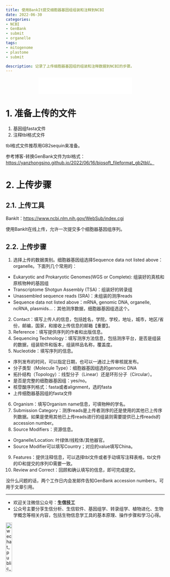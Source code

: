 ```yaml
---
title: 使用BankIt提交细胞器基因组组装和注释到NCBI
date: 2022-06-30
categories: 
- NCBI
- GenBank
- submit
- organelle
tags:
- mitogenome
- plastome
- submit

description: 记录了上传细胞器基因组的组装和注释数据到NCBI的步骤。
---
```


<div align="middle"><iframe frameborder="no" border="0" marginwidth="0" marginheight="0" width=298 height=52 src="//music.163.com/outchain/player?type=2&id=509092165&auto=1&height=32"></iframe></div>

# 1. 准备上传的文件
1. 基因组fasta文件
2. 注释tbl格式文件

tbl格式文件推荐用GB2sequin来准备。

参考博客-转换GenBank文件为tbl格式：https://yanzhongsino.github.io/2022/06/16/biosoft_fileformat_gb2tbl/。

# 2. 上传步骤
## 2.1. 上传工具
BankIt：https://www.ncbi.nlm.nih.gov/WebSub/index.cgi

使用BankIt在线上传，允许一次提交多个细胞器基因组序列。

## 2.2. 上传步骤
1. 选择上传的数据类别。细胞器基因组选择Sequence data not listed above：organelle。下面列几个常用的：
- Eukaryotic and Prokaryotic Genomes(WGS or Complete): 组装好的真核和原核物种的基因组
- Transcriptome Shotgun Assembly (TSA)：组装好的转录组
- Unassembled sequence reads (SRA)：未组装的测序reads
- Sequence data not listed above：mRNA, genomic DNA, organelle, ncRNA, plasmids...：其他测序数据，细胞器基因组选这个。
2. Contact：填写上传人的信息，包括姓名，学院，学校，地址，城市，地区/省份，邮编，国家，和接收上传信息的邮箱【重要】。
3. Reference：填写提供序列的作者和出版信息。
4. Sequencing Technology：填写测序方法信息，包括测序平台，是否是组装的数据，组装软件和版本，组装样品名称，覆盖度。
5. Nucleotide：填写序列的信息。
- 序列发布的时间，可以指定日期，也可以一通过上传审核就发布。
- 分子类型（Molecule Type）：细胞器基因组选的genomic DNA
- 拓扑结构（Topology）：线型分子（Linear）还是环形分子（Circular）。
- 是否是完整的细胞器基因组：yes/no。
- 核苷酸序列格式：fasta或者alignment，选的fasta
- 上传细胞器基因组的fasta文件
6. Organism：填写Organism name信息，可填物种的学名。
7. Submission Category：测序reads是上传者测序的还是使用的其他已上传序列数据。如果是使用其他已上传reads进行的组装则需要提供已上传reads的accession number。
8. Source Modifiers：资源信息。
- Organelle/Location: 叶绿体/线粒体/其他器官。
- Source Modifier可以填写Country；对应的value填写China。
9.  Features：提供注释信息，可以选择tbl文件或者手动填写注释表格，tbl文件的ID和提交的序列ID需要一致。
10. Review and Correct：回顾和确认填写的信息，即可完成提交。

没什么问题的话，两个工作日内会发邮件告知GenBank accession numbers，可用于文章引用。

-------

- 欢迎关注微信公众号：**生信技工**
- 公众号主要分享生信分析、生信软件、基因组学、转录组学、植物进化、生物学概念等相关内容，包括生物信息学工具的基本原理、操作步骤和学习心得。

<img src="https://github.com/yanzhongsino/yanzhongsino.github.io/blob/hexo/source/wechat/Wechat_public_qrcode.jpg?raw=true" width=20% title="wechat_public_QRcode.png" align=center/>
